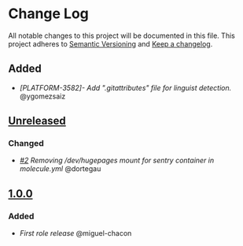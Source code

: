 # Change Log
All notable changes to this project will be documented in this file.
This project adheres to [Semantic Versioning](http://semver.org/) and [Keep a changelog](https://github.com/olivierlacan/keep-a-changelog).

## Added
- *[PLATFORM-3582]- Add ".gitattributes" file for linguist detection.* @ygomezsaiz

## [Unreleased](https://github.com/idealista/sentry_role/tree/develop)

### Changed
- *[#2](https://github.com/idealista/sentry_role/issues/2) Removing /dev/hugepages mount for sentry container in molecule.yml* @dortegau

## [1.0.0](https://github.com/idealista/sentry_role/tree/1.0.0)
### Added
- *First role release* @miguel-chacon
